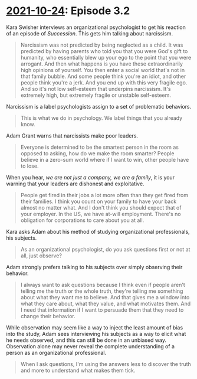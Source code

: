 # [2021-10-24](https://s3.amazonaws.com/writecomments.com/transcripts/9176e8e51cf4013377592b12e756c895.csv): Episode 3.2

Kara Swisher interviews an organizational psychologist to get his reaction of an episode of _Succession_. This gets him talking about narcissism.

> Narcissism was not predicted by being neglected as a child. It was predicted by having parents who told you that you were God's gift to humanity, who essentially blew up your ego to the point that you were arrogant. And then what happens is you have these extraordinarily high opinions of yourself. You then enter a social world that's not in that family bubble. And some people think you're an idiot, and other people think you're a jerk. And you end up with this very fragile ego. And so it's not low self-esteem that underpins narcissism. It's extremely high, but extremely fragile or unstable self-esteem.

Narcissism is a label psychologists assign to a set of problematic behaviors.

> This is what we do in psychology. We label things that you already know.

Adam Grant warns that narcissists make poor leaders.

> Everyone is determined to be the smartest person in the room as opposed to asking, how do we make the room smarter? People believe in a zero-sum world where if I want to win, other people have to lose.

When you hear, _we are not just a company, we are a family_, it is your warning that your leaders are dishonest and exploitative.

> People get fired in their jobs a lot more often than they get fired from their families. I think you count on your family to have your back almost no matter what. And I don't think you should expect that of your employer. In the US, we have at-will employment. There's no obligation for corporations to care about you at all.

Kara asks Adam about his method of studying organizational professionals, his subjects.

> As an organizational psychologist, do you ask questions first or not at all, just observe?

Adam strongly prefers talking to his subjects over simply observing their behavior.

> I always want to ask questions because I think even if people aren't telling me the truth or the whole truth, they're telling me something about what they want me to believe. And that gives me a window into what they care about, what they value, and what motivates them. And I need that information if I want to persuade them that they need to change their behavior.

While observation may seem like a way to inject the least amount of bias into the study, Adam sees interviewing his subjects as a way to elicit what he needs observed, and this can still be done in an unbiased way. Observation alone may never reveal the complete understanding of a person as an organizational professional.

> When I ask questions, I'm using the answers less to discover the truth and more to understand what makes them tick.
